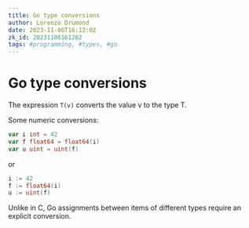 ```yaml
---
title: Go type conversions
author: Lorenzo Drumond
date: 2023-11-06T16:12:02
zk_id: 20231106161202
tags: #programming, #types, #go
---
```



# Go type conversions
The expression `T(v)` converts the value v to the type T.

Some numeric conversions:
```go
var i int = 42
var f float64 = float64(i)
var u uint = uint(f)
```

or

```go
i := 42
f := float64(i)
u := uint(f)
```

Unlike in C, Go assignments between items of different types require an
explicit conversion.
